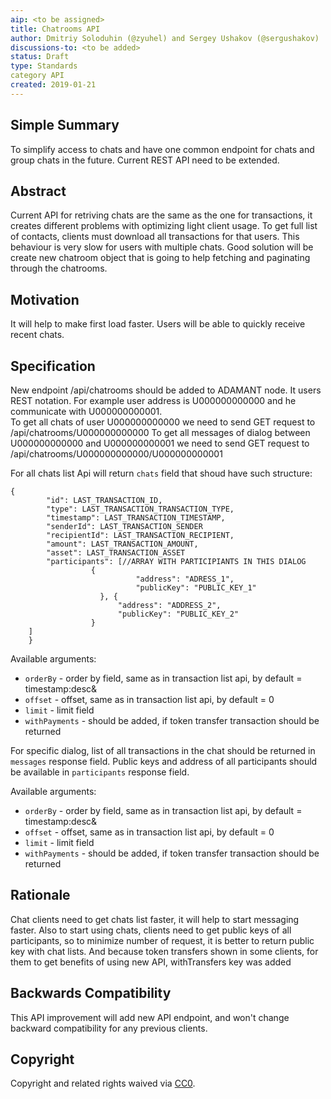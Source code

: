 ```yaml
---
aip: <to be assigned>
title: Chatrooms API 
author: Dmitriy Soloduhin (@zyuhel) and Sergey Ushakov (@sergushakov)
discussions-to: <to be added>
status: Draft
type: Standards
category API
created: 2019-01-21
---
```


## Simple Summary
<!--"If you can't explain it simply, you don't understand it well enough." Provide a simplified and layman-accessible explanation of the AIP.-->
To simplify access to chats and have one common endpoint for chats and group chats in the future. Current REST API need to be extended.

## Abstract
<!--A short (~200 word) description of the technical issue being addressed.-->
Current API for retriving chats are the same as the one for transactions, it creates different problems with optimizing light client usage. To get full list of contacts, clients must download all transactions for that users. This behaviour is very slow for users with multiple chats. Good solution will be create new chatroom object that is going to help fetching and paginating through the chatrooms.

## Motivation
<!--The motivation is critical for AIPs that want to change the protocol. It should clearly explain why the existing protocol specification is inadequate to address the problem that the AIP solves. AIP submissions without sufficient motivation may be rejected outright.-->
It will help to make first load faster. Users will be able to quickly receive recent chats.

## Specification
<!--The technical specification should describe the syntax and semantics of any new feature. The specification should be detailed enough to allow competing, interoperable implementations for different platforms.-->
New endpoint /api/chatrooms should be added to ADAMANT node. It users REST notation. For example user address is U000000000000 and he communicate with U000000000001.  
To get all chats of user U000000000000 we need to send GET request to /api/chatrooms/U000000000000 
To get all messages of dialog between U000000000000 and U000000000001 we need to send GET request to /api/chatrooms/U000000000000/U000000000001 

For all chats list Api will return `chats` field that shoud have such structure:

```
{
		"id": LAST_TRANSACTION_ID,
		"type": LAST_TRANSACTION_TRANSACTION_TYPE,
		"timestamp": LAST_TRANSACTION_TIMESTAMP,
		"senderId": LAST_TRANSACTION_SENDER
		"recipientId": LAST_TRANSACTION_RECIPIENT,
		"amount": LAST_TRANSACTION_AMOUNT,
		"asset": LAST_TRANSACTION_ASSET
		"participants": [//ARRAY WITH PARTICIPIANTS IN THIS DIALOG
                  {  
                 			"address": "ADRESS_1",
                 			"publicKey": "PUBLIC_KEY_1"
                 	}, {
                  		"address": "ADDRESS_2",
                   		"publicKey": "PUBLIC_KEY_2"
                  }
    ]
	}
```

Available arguments:

* `orderBy` - order by field, same as in transaction list api, by default = timestamp:desc&
* `offset` - offset, same as in transaction list api, by default = 0
* `limit` - limit field
* `withPayments` - should be added, if token transfer transaction should be returned



For specific dialog, list of all transactions in the chat should be returned in `messages` response field. Public keys and address of all participants should be available in `participants` response field. 

Available arguments:

* `orderBy` - order by field, same as in transaction list api, by default = timestamp:desc&
* `offset` - offset, same as in transaction list api, by default = 0
* `limit` - limit field
* `withPayments` - should be added, if token transfer transaction should be returned


## Rationale
<!--The rationale fleshes out the specification by describing what motivated the design and why particular design decisions were made. It should describe alternate designs that were considered and related work, e.g. how the feature is supported in other languages. The rationale may also provide evidence of consensus within the community, and should discuss important objections or concerns raised during discussion.-->
Chat clients need to get chats list faster, it will help to start messaging faster. Also to start using chats, clients need to get public keys of all participants, so to minimize number of request, it is better to return public key with chat lists. 
And because token transfers shown in some clients, for them to get benefits of using new API, withTransfers key was added


## Backwards Compatibility
<!--All AIPs that introduce backwards incompatibilities must include a section describing these incompatibilities and their severity. The AIP must explain how the author proposes to deal with these incompatibilities. AIP submissions without a sufficient backwards compatibility treatise may be rejected outright.-->
This API improvement will add new API endpoint, and won't change backward compatibility for any previous clients.



## Copyright
Copyright and related rights waived via [CC0](https://creativecommons.org/publicdomain/zero/1.0/).
